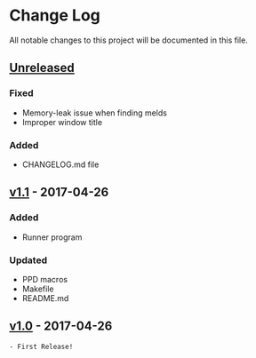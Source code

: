 # Change Log #
All notable changes to this project will be documented in this file.

## [Unreleased] ##
### Fixed
- Memory-leak issue when finding melds
- Improper window title

### Added
- CHANGELOG.md file

## [v1.1] - 2017-04-26 ##
### Added
- Runner program
### Updated
- PPD macros
- Makefile
- README.md

## [v1.0] - 2017-04-26 ##
	- First Release!
	
[v1.0]: https://github.com/Kuantum-Freak/GinRummy/compare/7da948...Release-v1.0
[v1.1]: https://github.com/Kuantum-Freak/GinRummy/compare/Release-v1.0...Release-v1.1

[Unreleased]: https://github.com/Kuantum-Freak/GinRummy/compare/Release-v1.1...HEAD
